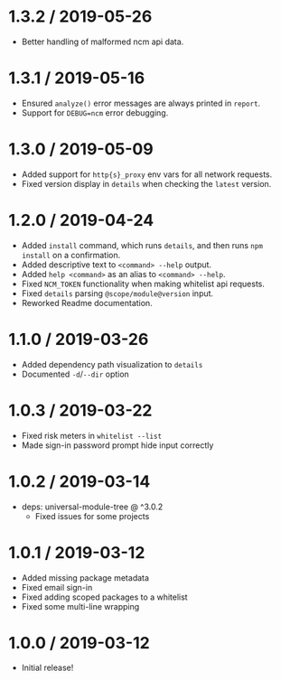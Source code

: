 1.3.2 / 2019-05-26
==================

* Better handling of malformed ncm api data.

1.3.1 / 2019-05-16
==================

* Ensured `analyze()` error messages are always printed in `report`.
* Support for `DEBUG=ncm` error debugging.

1.3.0 / 2019-05-09
==================

* Added support for `http{s}_proxy` env vars for all network requests.
* Fixed version display in `details` when checking the `latest` version.

1.2.0 / 2019-04-24
==================

* Added `install` command, which runs `details`, and then runs `npm install` on a confirmation.
* Added descriptive text to `<command> --help` output.
* Added `help <command>` as an alias to `<command> --help`.
* Fixed `NCM_TOKEN` functionality when making whitelist api requests.
* Fixed `details` parsing `@scope/module@version` input.
* Reworked Readme documentation.

1.1.0 / 2019-03-26
==================

* Added dependency path visualization to `details`
* Documented `-d`/`--dir` option

1.0.3 / 2019-03-22
==================

* Fixed risk meters in `whitelist --list`
* Made sign-in password prompt hide input correctly

1.0.2 / 2019-03-14
==================

* deps: universal-module-tree @ ^3.0.2
  - Fixed issues for some projects

1.0.1 / 2019-03-12
==================

* Added missing package metadata
* Fixed email sign-in
* Fixed adding scoped packages to a whitelist
* Fixed some multi-line wrapping

1.0.0 / 2019-03-12
==================

* Initial release!
